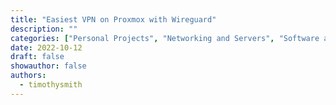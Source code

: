 ```yaml
---
title: "Easiest VPN on Proxmox with Wireguard"
description: ""
categories: ["Personal Projects", "Networking and Servers", "Software and Tools", "Tutorials and Guides", "Virtualization"]
date: 2022-10-12
draft: false
showauthor: false
authors:
  - timothysmith
---
```

